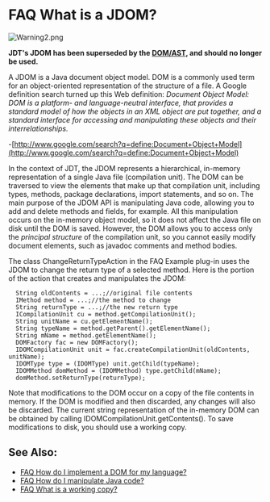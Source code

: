 

FAQ What is a JDOM?
===================

![Warning2.png](https://github.com/eclipse-platform/eclipse.platform/tree/master/docs/FAQimages/Warning2.png)

**JDT's JDOM has been superseded by the [DOM/AST](https://help.eclipse.org/topic/org.eclipse.jdt.doc.isv/reference/api/org/eclipse/jdt/core/dom/AST.html), and should no longer be used.**  

  
A JDOM is a Java document object model. DOM is a commonly used term for an object-oriented representation of the structure of a file. A Google definition search turned up this Web definition: _Document Object Model: DOM is a platform- and language-neutral interface, that provides a standard model of how the objects in an XML object are put together, and a standard interface for accessing and manipulating these objects and their interrelationships._

-[http://www.google.com/search?q=define:Document+Object+Model](http://www.google.com/search?q=define:Document+Object+Model)

In the context of JDT, the JDOM represents a hierarchical, in-memory representation of a single Java file (compilation unit). The DOM can be traversed to view the elements that make up that compilation unit, including types, methods, package declarations, import statements, and so on. The main purpose of the JDOM API is manipulating Java code, allowing you to add and delete methods and fields, for example. All this manipulation occurs on the in-memory object model, so it does not affect the Java file on disk until the DOM is saved. However, the DOM allows you to access only the _principal structure_ of the compilation unit, so you cannot easily modify document elements, such as javadoc comments and method bodies.

The class ChangeReturnTypeAction in the FAQ Example plug-in uses the JDOM to change the return type of a selected method. Here is the portion of the action that creates and manipulates the JDOM:

      String oldContents = ...;//original file contents
      IMethod method = ...;//the method to change
      String returnType = ...;//the new return type
      ICompilationUnit cu = method.getCompilationUnit();
      String unitName = cu.getElementName();
      String typeName = method.getParent().getElementName();
      String mName = method.getElementName();
      DOMFactory fac = new DOMFactory();
      IDOMCompilationUnit unit = fac.createCompilationUnit(oldContents, unitName);
      IDOMType type = (IDOMType) unit.getChild(typeName);
      IDOMMethod domMethod = (IDOMMethod) type.getChild(mName);
      domMethod.setReturnType(returnType);

Note that modifications to the DOM occur on a copy of the file contents in memory. If the DOM is modified and then discarded, any changes will also be discarded. The current string representation of the in-memory DOM can be obtained by calling IDOMCompilationUnit.getContents(). To save modifications to disk, you should use a working copy.

See Also:
---------

*   [FAQ How do I implement a DOM for my language?](./FAQ_How_do_I_implement_a_DOM_for_my_language.md "FAQ How do I implement a DOM for my language?")
*   [FAQ How do I manipulate Java code?](./FAQ_How_do_I_manipulate_Java_code.md "FAQ How do I manipulate Java code?")
*   [FAQ What is a working copy?](./FAQ_What_is_a_working_copy.md "FAQ What is a working copy?")

